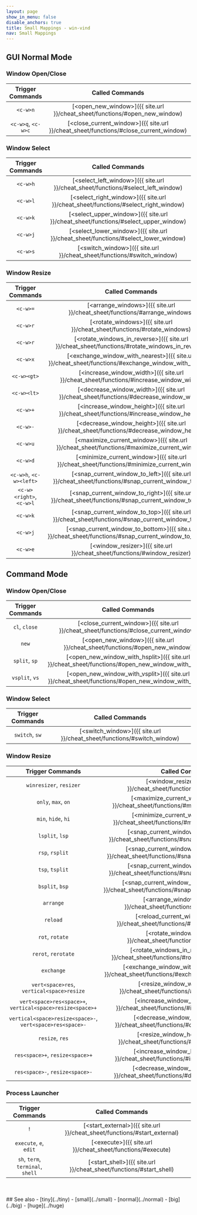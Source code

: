 ```yaml
---
layout: page
show_in_menu: false
disable_anchors: true
title: Small Mappings - win-vind
nav: Small Mappings
---
```


## GUI Normal Mode

### Window Open/Close

|**Trigger Commands**|**Called Commands**|
|:---:|:---:|
|`<c-w>n`|[\<open_new_window\>]({{ site.url }}/cheat_sheet/functions/#open_new_window)|
|`<c-w>q`, `<c-w>c`|[\<close_current_window\>]({{ site.url }}/cheat_sheet/functions/#close_current_window)|

### Window Select

|**Trigger Commands**|**Called Commands**|
|:---:|:---:|
|`<c-w>h`|[\<select_left_window\>]({{ site.url }}/cheat_sheet/functions/#select_left_window)|
|`<c-w>l`|[\<select_right_window\>]({{ site.url }}/cheat_sheet/functions/#select_right_window)|
|`<c-w>k`|[\<select_upper_window\>]({{ site.url }}/cheat_sheet/functions/#select_upper_window)|
|`<c-w>j`|[\<select_lower_window\>]({{ site.url }}/cheat_sheet/functions/#select_lower_window)|
|`<c-w>s`|[\<switch_window\>]({{ site.url }}/cheat_sheet/functions/#switch_window)|

### Window Resize

|**Trigger Commands**|**Called Commands**|
|:---:|:---:|
|`<c-w>=`|[\<arrange_windows\>]({{ site.url }}/cheat_sheet/functions/#arrange_windows)|
|`<c-w>r`|[\<rotate_windows\>]({{ site.url }}/cheat_sheet/functions/#rotate_windows)|
|`<c-w>r`|[\<rotate_windows_in_reverse\>]({{ site.url }}/cheat_sheet/functions/#rotate_windows_in_reverse)|
|`<c-w>x`|[\<exchange_window_with_nearest\>]({{ site.url }}/cheat_sheet/functions/#exchange_window_with_nearest)|
|`<c-w><gt>`|[\<increase_window_width\>]({{ site.url }}/cheat_sheet/functions/#increase_window_width)|
|`<c-w><lt>`|[\<decrease_window_width\>]({{ site.url }}/cheat_sheet/functions/#decrease_window_width)|
|`<c-w>+`|[\<increase_window_height\>]({{ site.url }}/cheat_sheet/functions/#increase_window_height)|
|`<c-w>-`|[\<decrease_window_height\>]({{ site.url }}/cheat_sheet/functions/#decrease_window_height)|
|`<c-w>u`|[\<maximize_current_window\>]({{ site.url }}/cheat_sheet/functions/#maximize_current_window)|
|`<c-w>d`|[\<minimize_current_window\>]({{ site.url }}/cheat_sheet/functions/#minimize_current_window)|
|`<c-w>h`, `<c-w><left>`|[\<snap_current_window_to_left\>]({{ site.url }}/cheat_sheet/functions/#snap_current_window_to_left)|
|`<c-w><right>`, `<c-w>l`|[\<snap_current_window_to_right\>]({{ site.url }}/cheat_sheet/functions/#snap_current_window_to_right)|
|`<c-w>k`|[\<snap_current_window_to_top\>]({{ site.url }}/cheat_sheet/functions/#snap_current_window_to_top)|
|`<c-w>j`|[\<snap_current_window_to_bottom\>]({{ site.url }}/cheat_sheet/functions/#snap_current_window_to_bottom)|
|`<c-w>e`|[\<window_resizer\>]({{ site.url }}/cheat_sheet/functions/#window_resizer)|

## Command Mode

### Window Open/Close

|**Trigger Commands**|**Called Commands**|
|:---:|:---:|
|`cl`, `close`|[\<close_current_window\>]({{ site.url }}/cheat_sheet/functions/#close_current_window)|
|`new`|[\<open_new_window\>]({{ site.url }}/cheat_sheet/functions/#open_new_window)|
|`split`, `sp`|[\<open_new_window_with_hsplit\>]({{ site.url }}/cheat_sheet/functions/#open_new_window_with_hsplit)|
|`vsplit`, `vs`|[\<open_new_window_with_vsplit\>]({{ site.url }}/cheat_sheet/functions/#open_new_window_with_vsplit)|

### Window Select

|**Trigger Commands**|**Called Commands**|
|:---:|:---:|
|`switch`, `sw`|[\<switch_window\>]({{ site.url }}/cheat_sheet/functions/#switch_window)|

### Window Resize

|**Trigger Commands**|**Called Commands**|
|:---:|:---:|
|`winresizer`, `resizer`|[\<window_resizer\>]({{ site.url }}/cheat_sheet/functions/#window_resizer)|
|`only`, `max`, `on`|[\<maximize_current_window\>]({{ site.url }}/cheat_sheet/functions/#maximize_current_window)|
|`min`, `hide`, `hi`|[\<minimize_current_window\>]({{ site.url }}/cheat_sheet/functions/#minimize_current_window)|
|`lsplit`, `lsp`|[\<snap_current_window_to_left\>]({{ site.url }}/cheat_sheet/functions/#snap_current_window_to_left)|
|`rsp`, `rsplit`|[\<snap_current_window_to_right\>]({{ site.url }}/cheat_sheet/functions/#snap_current_window_to_right)|
|`tsp`, `tsplit`|[\<snap_current_window_to_top\>]({{ site.url }}/cheat_sheet/functions/#snap_current_window_to_top)|
|`bsplit`, `bsp`|[\<snap_current_window_to_bottom\>]({{ site.url }}/cheat_sheet/functions/#snap_current_window_to_bottom)|
|`arrange`|[\<arrange_windows\>]({{ site.url }}/cheat_sheet/functions/#arrange_windows)|
|`reload`|[\<reload_current_window\>]({{ site.url }}/cheat_sheet/functions/#reload_current_window)|
|`rot`, `rotate`|[\<rotate_windows\>]({{ site.url }}/cheat_sheet/functions/#rotate_windows)|
|`rerot`, `rerotate`|[\<rotate_windows_in_reverse\>]({{ site.url }}/cheat_sheet/functions/#rotate_windows_in_reverse)|
|`exchange`|[\<exchange_window_with_nearest\>]({{ site.url }}/cheat_sheet/functions/#exchange_window_with_nearest)|
|`vert<space>res`, `vertical<space>resize`|[\<resize_window_width\>]({{ site.url }}/cheat_sheet/functions/#resize_window_width)|
|`vert<space>res<space>+`, `vertical<space>resize<space>+`|[\<increase_window_width\>]({{ site.url }}/cheat_sheet/functions/#increase_window_width)|
|`vertical<space>resize<space>-`, `vert<space>res<space>-`|[\<decrease_window_width\>]({{ site.url }}/cheat_sheet/functions/#decrease_window_width)|
|`resize`, `res`|[\<resize_window_height\>]({{ site.url }}/cheat_sheet/functions/#resize_window_height)|
|`res<space>+`, `resize<space>+`|[\<increase_window_height\>]({{ site.url }}/cheat_sheet/functions/#increase_window_height)|
|`res<space>-`, `resize<space>-`|[\<decrease_window_height\>]({{ site.url }}/cheat_sheet/functions/#decrease_window_height)|

### Process Launcher

|**Trigger Commands**|**Called Commands**|
|:---:|:---:|
|`!`|[\<start_external\>]({{ site.url }}/cheat_sheet/functions/#start_external)|
|`execute`, `e`, `edit`|[\<execute\>]({{ site.url }}/cheat_sheet/functions/#execute)|
|`sh`, `term`, `terminal`, `shell`|[\<start_shell\>]({{ site.url }}/cheat_sheet/functions/#start_shell)|

<br>
<br>
## See also
- [tiny](../tiny)
- [small](../small)
- [normal](../normal)
- [big](../big)
- [huge](../huge)
<br>
